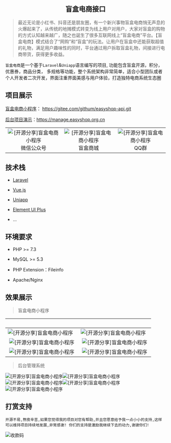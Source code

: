 <h2  align="center">盲盒电商接口</h2>

> 最近无论是小红书、抖音还是朋友圈，有一个新兴事物盲盒电商悄无声息的火爆起来了，从传统的地摊模式转变为线上用户对用户，大家对盲盒的购物的方式认知越来越广，随之也诞生了很多互联网线上“盲盒电商”平台。【盲盒电商】模式结合了“网购”和“盲盒”的玩法。让用户在盲盒中还能获取超值的礼物，满足用户趣味性的同时，平台通过用户拆取盲盒礼物，间接进行电商带货，获得更多收益。

`盲盒电商`是一个基于`Laravel`&`Uniapp`语言编写的项目, 功能包含盲盒开源，积分，优惠券，商品分类， 多规格等功能，整个系统架构非常简单，适合小型团队或者个人开发者二次开发，界面注重界面美感与用户体验，打造独特电商系统生态圈

## 项目展示

[盲盒电商小程序](https://gitee.com/githum/easyshop-api.git  "盲盒电商接口")： https://gitee.com/githum/easyshop-api.git

[后台项目演示](https://manage.easyshop.org.cn  "后台管理系统")：https://manage.easyshop.org.cn

|   |   |   |
| :------------: | :------------: | :------------: |
| ![[开源分享]盲盒电商小程序](https://cdn.learnku.com/uploads/images/202206/29/40889/IwM97pdA69.jpg!large) 微信公众号| ![[开源分享]盲盒电商小程序](https://cdn.learnku.com/uploads/images/202206/29/40889/qThbX3CW0O.jpg!large) 盲盒商城 | ![[开源分享]盲盒电商小程序](https://cdn.learnku.com/uploads/images/202206/29/40889/MsToPdceid.png!large) QQ群  |


## 技术栈

- [Laravel](https://www.oschina.net/action/GoToLink?url=https%3A%2F%2Flaravel.com%2F)

- [Vue.js](https://www.oschina.net/action/GoToLink?url=https%3A%2F%2Fvuejs.org%2F)

- [Uniapp](https://www.oschina.net/action/GoToLink?url=https%3A%2F%2Fvuejs.org%2F)

- [Element UI Plus](https://www.oschina.net/action/GoToLink?url=https%3A%2F%2Felement.eleme.io%2F)

- ...

## 环境要求

- PHP >= 7.3

- MySQL >= 5.3

- PHP Extension：Fileinfo

- Apache/Nginx

## 效果展示

> 盲盒电商小程序

|   |   |
| :------------: | :------------: |
| ![[开源分享]盲盒电商小程序](https://cdn.learnku.com/uploads/images/202206/28/40889/t3zdPBK3gW.jpg!large#pic_center)   | ![[开源分享]盲盒电商小程序](https://cdn.learnku.com/uploads/images/202206/28/40889/KVAzHtEwvr.jpg!large#pic_center)  |
|![[开源分享]盲盒电商小程序](https://cdn.learnku.com/uploads/images/202206/28/40889/PNEp6C6ZOj.jpg!large#pic_center)|![[开源分享]盲盒电商小程序](https://cdn.learnku.com/uploads/images/202206/28/40889/CzlNBbvro7.jpg!large#pic_center)|
|![[开源分享]盲盒电商小程序](https://cdn.learnku.com/uploads/images/202206/28/40889/eST6ITIVN8.jpg!large#pic_center)|![[开源分享]盲盒电商小程序](https://cdn.learnku.com/uploads/images/202206/28/40889/DindKNH0jM.jpg!large#pic_center)|

> 后台管理系统

![[开源分享]盲盒电商小程序](https://cdn.learnku.com/uploads/images/202206/28/40889/hDQ1uTSTea.png!large#pic_left)![[开源分享]盲盒电商小程序](https://cdn.learnku.com/uploads/images/202206/28/40889/EN6IBO61Qm.png!large#pic_left)![[开源分享]盲盒电商小程序](https://cdn.learnku.com/uploads/images/202206/28/40889/FgSztkIgnr.png!large#pic_left)![[开源分享]盲盒电商小程序](https://cdn.learnku.com/uploads/images/202206/28/40889/sKq0OEUl9U.png!large#pic_left)![[开源分享]盲盒电商小程序](https://cdn.learnku.com/uploads/images/202206/28/40889/pfktzgVWmZ.png!large#pic_left)

## 打赏支持
```
开源不易,熬夜辛苦,如果您觉得我的项目对您有帮助,并且您愿意给予我一点小小的支持,这样可以维持项目持续地发展,非常感谢! 你们的支持是激励我继续下去的动力,谢谢你们!

```
![收款码](https://cdn.learnku.com/uploads/images/202206/28/40889/xTteNOGIXp.jpg!large)